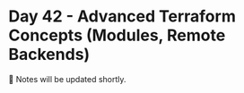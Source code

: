 ﻿# Day 42 - Advanced Terraform Concepts (Modules, Remote Backends)

📝 Notes will be updated shortly.
